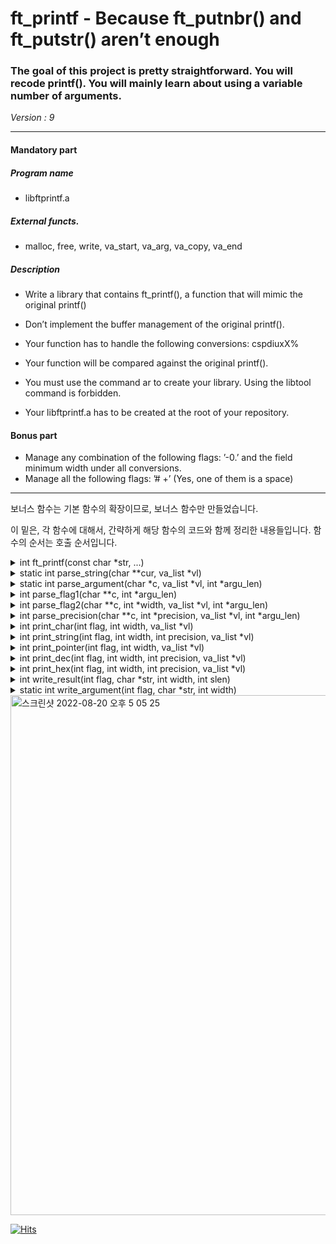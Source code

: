 # ft_printf - Because ft_putnbr() and ft_putstr() aren’t enough

### The goal of this project is pretty straightforward. You will recode printf(). You will mainly learn about using a variable number of arguments.
*Version : 9*

---

#### Mandatory part
##### Program name
* libftprintf.a
##### External functs. 
* malloc, free, write, va_start, va_arg, va_copy, va_end
##### Description
* Write a library that contains ft_printf(), a function that will mimic the original printf()

* Don’t implement the buffer management of the original printf().
* Your function has to handle the following conversions: cspdiuxX%
* Your function will be compared against the original printf().
* You must use the command ar to create your library. Using the libtool command is forbidden.
* Your libftprintf.a has to be created at the root of your repository.

#### Bonus part
* Manage any combination of the following flags: ’-0.’ and the field minimum width
under all conversions.
* Manage all the following flags: ’# +’ (Yes, one of them is a space)

---

보너스 함수는 기본 함수의 확장이므로, 보너스 함수만 만들었습니다.

이 밑은, 각 함수에 대해서, 간략하게 해당 함수의 코드와 함께 정리한 내용들입니다.
함수의 순서는 호출 순서입니다.
  
<details>
    <summary>int	ft_printf(const char *str, ...)</summary>
  
```c
int	ft_printf(const char *str, ...)
{
	va_list	vl;
	char	*cur;
	int		ret;
	int		cnt;

	va_start(vl, str);
	cnt = 0;
	cur = (char *)str;
	while (*cur)
	{
		if (*cur == '%')
			cnt += parse_string(&cur, &vl);
		else
		{
			ret = write(1, cur++, 1);
			cnt++;
			if (!ret)
				return (0);
		}
	}
	va_end(vl);
	return (cnt);
}
```
* 인자로 받아온 스트링을 앞쪽부터 쭉 살펴보면서, '%'가 나타나면 다음 함수를 호출하고, 아니라면 해당 글자를 출력합니다.
- - -
</details>

<details>
    <summary>static int	parse_string(char **cur, va_list *vl)</summary>
  
```c
static int	parse_string(char **cur, va_list *vl)
{
	int	argu_len;
	int	ret;

	ret = 0;
	argu_len = 1;
	ret = parse_argument(++(*cur), vl, &argu_len);
	(*cur) += argu_len;
	return (ret);
}
```
* '%'를 만났을 때, '%' 뒤의 인자들의 길이를 읽어와서 그만큼 건너뛰어야 하는데, 이 부분이 너무 길어져서 분리했습니다.
- - -
</details>

<details>
    <summary>static int	parse_argument(char *c, va_list *vl, int *argu_len)</summary>
  
```c
enum	e_args
{
	ARG_LJUSTIFY = 1 << 1,
	ARG_ZEROFILL = 1 << 2,
	ARG_SHARP = 1 << 3,
	ARG_PLUS = 1 << 4,
	ARG_SPACE = 1 << 5,
	ARG_PRECISION = 1 << 6,
	ARG_CAPITAL = 1 << 7,
	ARG_UNSIGNED = 1 << 8,
	FLAG_NEGATIVE = 1 << 9,
	FLAG_STRING = 1 << 10
};

static int	parse_argument(char *c, va_list *vl, int *argu_len)
{
	int	flag;
	int	width;
	int	precision;

	flag = 0;
	while (*c == '#' || *c == '+' || *c == ' ')
		flag |= parse_flag1(&c, argu_len);
	flag |= parse_flag2(&c, &width, vl, argu_len);
	flag |= parse_precision(&c, &precision, vl, argu_len);
	if (*c == 'c')
		return (print_char(flag, width, vl));
	else if (*c == 's')
		return (print_string(flag, width, precision, vl));
	else if (*c == 'p')
		return (print_pointer(flag, width, vl));
	else if (*c == 'd' || *c == 'i' || *c == 'u')
		return (print_dec(flag | (*c == 'u') * ARG_UNSIGNED, \
		width, precision, vl));
	else if (*c == 'x' || *c == 'X')
		return (print_hex(flag | (*c == 'X') * ARG_CAPITAL, \
		width, precision, vl));
	else if (*c == '%')
		return (write(1, "%", 1));
	return (0);
}

```
* flag들을 읽어와서, 존재하는 flag가 있으면 체크해둡니다.
* 코드를 모두 짜고 떠올린거지만, 구조체를 이용하는 편이 설명하기에도, 이해하기에도 훨씬 수월했을거라 생각합니다.
* 중복될 수 없는 flag를 기준으로, 순서에 맞게 함수를 분리해서 읽어왔습니다. ![참고](https://cplusplus.com/reference/cstdio/printf/?kw=printf)
* 모두 읽고나면, 출력해야 하는 형식에 따라 flag를 수정한 뒤 다음 함수로 보냅니다.
- - -
</details>

<details>
    <summary>int	parse_flag1(char **c, int *argu_len)</summary>
  
```c
int	parse_flag1(char **c, int *argu_len)
{
	int	ret;

	ret = 0;
	if (**c == '#')
		ret = ARG_SHARP;
	else if (**c == '+')
		ret = ARG_PLUS;
	else if (**c == ' ')
		ret = ARG_SPACE;
	if (ret)
	{
		(*c)++;
		(*argu_len)++;
	}
	return (ret);
}
```
* 중복될 수 없는 '#', '+', ' ' flag들을 읽어옵니다.
- - -
</details>

<details>
    <summary>int	parse_flag2(char **c, int *width, va_list *vl, int *argu_len)</summary>
  
```c
static void	parse_width(char **c, int *width, va_list *vl, int *argu_len)
{
	if (**c == '*')
	{
		(*c)++;
		(*argu_len)++;
		*width = va_arg(*vl, int);
	}
	else if ('0' <= **c && **c <= '9')
		*width = ft_custom_atoi(c, argu_len);
}

int	parse_flag2(char **c, int *width, va_list *vl, int *argu_len)
{
	int	ret;

	ret = 0;
	*width = 0;
	if (**c == '-')
	{
		while (**c == '-')
		{
			(*c)++;
			(*argu_len)++;
		}
		ret = ARG_LJUSTIFY;
	}
	else if (**c == '0')
	{
		(*c)++;
		(*argu_len)++;
		ret = ARG_ZEROFILL;
	}
	parse_width(c, width, vl, argu_len);
	return (ret);
}
```
* 정렬이 필요한 flag들이 있는지 확인하고 읽어옵니다.
- - -
</details>

<details>
    <summary>int	parse_precision(char **c, int *precision, va_list *vl, int *argu_len)</summary>
  
```c
static int	ft_custom_atoi(char **c, int *argu_len)
{
	int			sign;
	long long	ret;

	sign = 1;
	ret = 0;
	if (**c == '+' || **c == '-')
	{
		if (**c == '-')
			sign = -1;
		(*c)++;
	}
	while ('0' <= **c && **c <= '9')
	{
		ret = ret * 10 + (**c) - '0';
		(*c)++;
		(*argu_len)++;
	}
	return (ret * sign);
}

int	parse_precision(char **c, int *precision, va_list *vl, int *argu_len)
{
	int	ret;

	ret = 0;
	*precision = 0;
	if (**c == '.')
		ret = ARG_PRECISION;
	if (ret)
	{
		(*c)++;
		(*argu_len)++;
		if (**c == '*')
		{
			*precision = va_arg(*vl, int);
			(*c)++;
			(*argu_len)++;
		}
		else if ('0' <= **c && **c <= '9')
			*precision = ft_custom_atoi(c, argu_len);
	}
	return (ret);
}
```
* 정밀도가 필요한 flag가 있는지 확인하고 읽어옵니다.
- - -
</details>

<details>
    <summary>int	print_char(int flag, int width, va_list *vl)</summary>
  
```c
int	print_char(int flag, int width, va_list *vl)
{
	char	*tmp;

	tmp = (char *)malloc(sizeof(char) * 2);
	if (!tmp)
		return (0);
	tmp[0] = va_arg(*vl, int);
	tmp[1] = '\0';
	return (write_result(flag & ARG_LJUSTIFY, tmp, __max(width, 1), 1));
}
```
* char는 정렬을 제외한 모든 flag가 무시되어도 문제 없습니다.
* 그러므로 해당 flag만 남긴 뒤, 너비값만 고려해서 다음 함수로 전달합니다.
- - -
</details>

<details>
    <summary>int	print_string(int flag, int width, int precision, va_list *vl)</summary>
  
```c
int	print_string(int flag, int width, int precision, va_list *vl)
{
	char		*tmp;
	long long	len;

	tmp = va_arg(*vl, char *);
	if (!tmp)
		tmp = "(null)";
	len = ft_strlen(tmp);
	if (flag & ARG_PRECISION && len > precision)
		len = precision;
	return (write_result((flag & ARG_LJUSTIFY) | FLAG_STRING, \
	tmp, __max(len, width), len));
}
```
* string은 정밀도 옵션이 존재할 떄, 주어진 정밀도보다 긴 부분은 잘립니다.
* 또한 주어진 string은 malloc한 것이 아니기에, FLAG_STRING flag를 같이 넘겨주어 나중에 free되는 것을 막습니다.
- - -
</details>

<details>
    <summary>int	print_pointer(int flag, int width, va_list *vl)</summary>
  
```c
int	print_pointer(int flag, int width, va_list *vl)
{
	char	*tmp;
	int		len;
	size_t	num;

	num = va_arg(*vl, size_t);
	len = get_length(16, num);
	tmp = (char *)malloc(sizeof(char) * len + 1);
	if (!tmp)
		return (0);
	custom_atoi_hex(flag, tmp, len, num);
	return (write_result((flag | ARG_SHARP), tmp, __max(len, width), len));
}
```
* 주어진 정수를 16진수로 바꾼 뒤, '0x' 부분이 같이 출력되도록 ARG_SHARP flag를 같이 넘겨줍니다.
- - -
</details>

<details>
    <summary>int	print_dec(int flag, int width, int precision, va_list *vl)</summary>
  
```c
int	print_dec(int flag, int width, int precision, va_list *vl)
{
	char		*tmp;
	int			len;
	int			mi;
	long long	num;

	num = va_arg(*vl, int);
	mi = 0;
	if (!(flag & ARG_UNSIGNED) && num < 0)
	{
		mi = 1;
		num = -num;
		flag &= ~(ARG_PLUS | ARG_SPACE);
	}
	if (flag & ARG_ZEROFILL && flag & ARG_PRECISION)
		flag &= ~ARG_ZEROFILL;
	len = __max(get_length(10, (unsigned int)num), precision);
	if (flag & ARG_PRECISION && !precision && !num)
		len = 0;
	tmp = (char *)malloc(sizeof(char) * len + 1);
	if (!tmp)
		return (0);
	custom_atoi_udec(tmp, len, num);
	return (write_result(flag | (mi * FLAG_NEGATIVE), \
	tmp, __max(len, width), len));
}
```
* 음수일 경우 양수로 바꾼 뒤, '-'를 같이 출력하도록 FLAG_NEGATIVE flag를 같이 넘겨줍니다.
* '0' flag와 '.' flag가 같이 사용될 경우, "   0001" 형태로 출력되는 것을 확인할 수 있습니다. 그러므로 두 flag가 동시에 사용된다면 FLAG_ZEROFILL flag를 제거해야 원하는 결과를 얻을 수 있습니다.
- - -
</details>

<details>
    <summary>int	print_hex(int flag, int width, int precision, va_list *vl)</summary>
  
```c
int	print_hex(int flag, int width, int precision, va_list *vl)
{
	char			*tmp;
	int				len;
	unsigned int	num;

	num = va_arg(*vl, unsigned int);
	if (!num && flag & ARG_SHARP)
		flag -= ARG_SHARP;
	if (flag & ARG_ZEROFILL && flag & ARG_PRECISION)
		flag &= ~ARG_ZEROFILL;
	len = __max(get_length(16, num), precision);
	if (flag & ARG_PRECISION && !precision && !num)
		len = 0;
	tmp = (char *)malloc(sizeof(char) * len + 1);
	if (!tmp)
		return (0);
	custom_atoi_hex(flag, tmp, len, num);
	return (write_result(flag, tmp, __max(len, width), len));
}
```
* 음수일 경우 양수로 바꾼 뒤, '-'를 같이 출력하도록 FLAG_NEGATIVE flag를 같이 넘겨줍니다.
* '0' flag와 '.' flag가 같이 사용될 경우, "   0001" 형태로 출력되는 것을 확인할 수 있습니다. 그러므로 두 flag가 동시에 사용된다면 FLAG_ZEROFILL flag를 제거해야 원하는 결과를 얻을 수 있습니다.
- - -
</details>

<details>
    <summary>int	write_result(int flag, char *str, int width, int slen)</summary>
  
```c
int	write_result(int flag, char *str, int width, int slen)
{
	int			ret;
	char		filler;
	long long	fill_size;

	fill_size = __max(0, width - slen - !!(flag & FLAG_NEGATIVE) \
	- 2 * !!(flag & ARG_SHARP) - !!(flag & ARG_PLUS || flag & ARG_SPACE));
	ret = fill_size;
	filler = ' ';
	if (flag & ARG_ZEROFILL)
	{
		filler = '0';
		if (flag & FLAG_NEGATIVE)
		{
			ret += write(1, "-", 1);
			flag &= ~FLAG_NEGATIVE;
		}
	}
	while (!(flag & ARG_LJUSTIFY) && fill_size)
		fill_size -= write(1, &filler, 1);
	ret += write_argument(flag, str, slen);
	while (fill_size)
		fill_size -= write(1, &filler, 1);
	if (!(flag & FLAG_STRING))
		free(str);
	return (ret);
}
```
* 주어진 너비값에서, 정밀도 옵션까지 처리되어 만들어진 str의 길이를 빼주고, '+', '#' 옵션등에 의해 출력될 글자의 개수를 빼 줍니다.
* 이 결과는 정렬을 위해 필요한 나머지 글자(filler)의 개수입니다.
* 좌측 정렬인지, 우측 정렬인지에 따라 filler를 출력하고, 미리 만들어둔 문자열을 출력합니다.
- - -
</details>

<details>
    <summary>static int	write_argument(int flag, char *str, int width)</summary>
  
```c
static int	write_argument(int flag, char *str, int width)
{
	int	ret;
	int	write_siz;

	ret = 0;
	if (flag & ARG_SHARP && flag & ARG_CAPITAL)
		ret += write(1, "0X", 2);
	else if (flag & ARG_SHARP)
		ret += write(1, "0x", 2);
	else if (flag & ARG_PLUS)
		ret += write(1, "+", 1);
	else if (flag & ARG_SPACE)
		ret += write(1, " ", 1);
	else if (flag & FLAG_NEGATIVE)
		ret += write(1, "-", 1);
	while (width)
	{
		write_siz = write(1, str, width);
		str += write_siz;
		ret += write_siz;
		width -= write_siz;
	}
	return (ret);
}

```
* flag에 의해 출력해야 하는 문자들과, 만들어 둔 문자열을 출력합니다.
- - -
</details>

<img width="832" alt="스크린샷 2022-08-20 오후 5 05 25" src="https://user-images.githubusercontent.com/67845112/185735529-42cd67ad-83bd-4915-8834-05ccc3a13515.png">

[![Hits](https://hits.seeyoufarm.com/api/count/incr/badge.svg?url=https%3A%2F%2Fgithub.com%2Fr4pidstart%2Fft_printf&count_bg=%23000000&title_bg=%23000000&icon=&icon_color=%23000000&title=hits&edge_flat=false)](https://hits.seeyoufarm.com)
